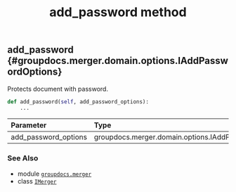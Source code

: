 ﻿---
title: add_password method
second_title: GroupDocs.Merger for Python via .NET API References
description: 
type: docs
url: /python-net/groupdocs.merger/imerger/add_password/
is_root: false
weight: 20
---

## add_password {#groupdocs.merger.domain.options.IAddPasswordOptions}

Protects document with password.



```python
def add_password(self, add_password_options):
    ...
```


| Parameter | Type | Description |
| :- | :- | :- |
| add_password_options | groupdocs.merger.domain.options.IAddPasswordOptions |  |



### See Also
* module [`groupdocs.merger`](../../)
* class [`IMerger`](/merger/python-net/groupdocs.merger/imerger)
